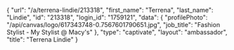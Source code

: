 {
    "url": "\/a\/terrena-lindie\/213318",
    "first_name": "Terrena",
    "last_name": "Lindie",
    "id": "213318",
    "login_id": "1759121",
    "data": {
        "profilePhoto": "\/api\/canvas\/logo\/617343748-0.7567601790651.jpg",
        "job_title": "Fashion Stylist - My Stylist @ Macy's"
    },
    "type": "captivate",
    "layout": "ambassador",
    "title": "Terrena Lindie"
}